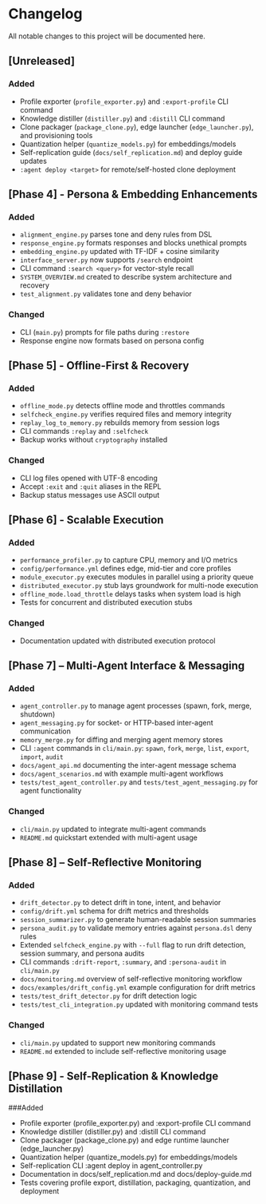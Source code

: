 # Changelog

All notable changes to this project will be documented here.

## [Unreleased]

### Added
- Profile exporter (`profile_exporter.py`) and `:export-profile` CLI command  
- Knowledge distiller (`distiller.py`) and `:distill` CLI command  
- Clone packager (`package_clone.py`), edge launcher (`edge_launcher.py`), and provisioning tools  
- Quantization helper (`quantize_models.py`) for embeddings/models  
- Self-replication guide (`docs/self_replication.md`) and deploy guide updates  
- `:agent deploy <target>` for remote/self-hosted clone deployment  

## [Phase 4] - Persona & Embedding Enhancements

### Added
- `alignment_engine.py` parses tone and deny rules from DSL  
- `response_engine.py` formats responses and blocks unethical prompts  
- `embedding_engine.py` updated with TF-IDF + cosine similarity  
- `interface_server.py` now supports `/search` endpoint  
- CLI command `:search <query>` for vector-style recall  
- `SYSTEM_OVERVIEW.md` created to describe system architecture and recovery  
- `test_alignment.py` validates tone and deny behavior  

### Changed
- CLI (`main.py`) prompts for file paths during `:restore`  
- Response engine now formats based on persona config  

## [Phase 5] - Offline-First & Recovery

### Added
- `offline_mode.py` detects offline mode and throttles commands  
- `selfcheck_engine.py` verifies required files and memory integrity  
- `replay_log_to_memory.py` rebuilds memory from session logs  
- CLI commands `:replay` and `:selfcheck`  
- Backup works without `cryptography` installed  

### Changed
- CLI log files opened with UTF-8 encoding  
- Accept `:exit` and `:quit` aliases in the REPL  
- Backup status messages use ASCII output  

## [Phase 6] - Scalable Execution

### Added
- `performance_profiler.py` to capture CPU, memory and I/O metrics  
- `config/performance.yml` defines edge, mid-tier and core profiles  
- `module_executor.py` executes modules in parallel using a priority queue  
- `distributed_executor.py` stub lays groundwork for multi-node execution  
- `offline_mode.load_throttle` delays tasks when system load is high  
- Tests for concurrent and distributed execution stubs  

### Changed
- Documentation updated with distributed execution protocol  

## [Phase 7] – Multi-Agent Interface & Messaging

### Added
- `agent_controller.py` to manage agent processes (spawn, fork, merge, shutdown)  
- `agent_messaging.py` for socket- or HTTP-based inter-agent communication  
- `memory_merge.py` for diffing and merging agent memory stores  
- CLI `:agent` commands in `cli/main.py`: `spawn`, `fork`, `merge`, `list`, `export`, `import`, `audit`  
- `docs/agent_api.md` documenting the inter-agent message schema  
- `docs/agent_scenarios.md` with example multi-agent workflows  
- `tests/test_agent_controller.py` and `tests/test_agent_messaging.py` for agent functionality  

### Changed
- `cli/main.py` updated to integrate multi-agent commands  
- `README.md` quickstart extended with multi-agent usage  

## [Phase 8] – Self-Reflective Monitoring

### Added
- `drift_detector.py` to detect drift in tone, intent, and behavior  
- `config/drift.yml` schema for drift metrics and thresholds  
- `session_summarizer.py` to generate human-readable session summaries  
- `persona_audit.py` to validate memory entries against `persona.dsl` deny rules  
- Extended `selfcheck_engine.py` with `--full` flag to run drift detection, session summary, and persona audits  
- CLI commands `:drift-report`, `:summary`, and `:persona-audit` in `cli/main.py`  
- `docs/monitoring.md` overview of self-reflective monitoring workflow  
- `docs/examples/drift_config.yml` example configuration for drift metrics  
- `tests/test_drift_detector.py` for drift detection logic  
- `tests/test_cli_integration.py` updated with monitoring command tests  

### Changed
- `cli/main.py` updated to support new monitoring commands  
- `README.md` extended to include self-reflective monitoring usage  

## [Phase 9] - Self-Replication & Knowledge Distillation

###Added

- Profile exporter (profile_exporter.py) and :export-profile CLI command
- Knowledge distiller (distiller.py) and :distill CLI command
- Clone packager (package_clone.py) and edge runtime launcher (edge_launcher.py)
- Quantization helper (quantize_models.py) for embeddings/models
- Self-replication CLI :agent deploy <target> in agent_controller.py
- Documentation in docs/self_replication.md and docs/deploy-guide.md
- Tests covering profile export, distillation, packaging, quantization, and deployment